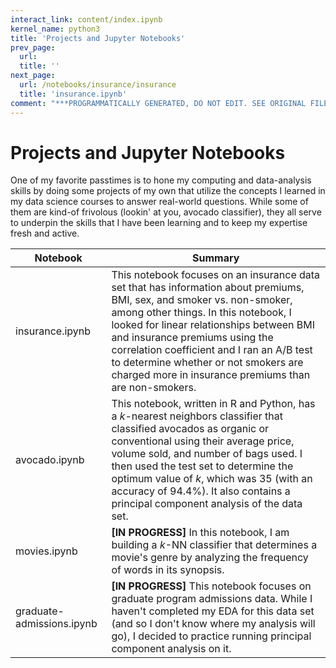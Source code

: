 ```yaml
---
interact_link: content/index.ipynb
kernel_name: python3
title: 'Projects and Jupyter Notebooks'
prev_page:
  url: 
  title: ''
next_page:
  url: /notebooks/insurance/insurance
  title: 'insurance.ipynb'
comment: "***PROGRAMMATICALLY GENERATED, DO NOT EDIT. SEE ORIGINAL FILES IN /content***"
---
```


# Projects and Jupyter Notebooks
One of my favorite passtimes is to hone my computing and data-analysis skills by doing some projects of my own that utilize the concepts I learned in my data science courses to answer real-world questions. While some of them are kind-of frivolous (lookin' at you, avocado classifier), they all serve to underpin the skills that I have been learning and to keep my expertise fresh and active.

| Notebook | Summary |
|-----|-----|
| insurance.ipynb | This notebook focuses on an insurance data set that has information about premiums, BMI, sex, and smoker vs. non-smoker, among other things. In this notebook, I looked for linear relationships between BMI and insurance premiums using the correlation coefficient and I ran an A/B test to determine whether or not smokers are charged more in insurance premiums than are non-smokers. |
| avocado.ipynb | This notebook, written in R and Python, has a $k$-nearest neighbors classifier that classified avocados as organic or conventional using their average price, volume sold, and number of bags used. I then used the test set to determine the optimum value of $k$, which was 35 (with an accuracy of 94.4%). It also contains a principal component analysis of the data set. |
| movies.ipynb | **\[IN PROGRESS\]** In this notebook, I am building a $k$-NN classifier that determines a movie's genre by analyzing the frequency of words in its synopsis. |
| graduate-admissions.ipynb | **\[IN PROGRESS\]** This notebook focuses on graduate program admissions data. While I haven't completed my EDA for this data set (and so I don't know where my analysis will go), I decided to practice running principal component analysis on it. |
